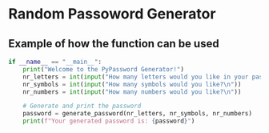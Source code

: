 # Random Passoword Generator

## Example of how the function can be used

```python
if __name__ == "__main__":
    print("Welcome to the PyPassword Generator!")
    nr_letters = int(input("How many letters would you like in your password?\n"))
    nr_symbols = int(input("How many symbols would you like?\n"))
    nr_numbers = int(input("How many numbers would you like?\n"))

    # Generate and print the password
    password = generate_password(nr_letters, nr_symbols, nr_numbers)
    print(f"Your generated password is: {password}")
```
